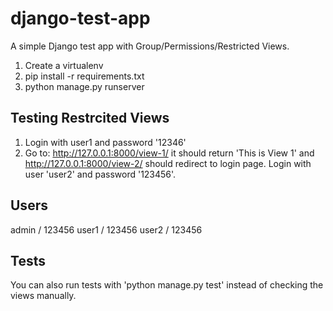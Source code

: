 # django-test-app
A simple Django test app with Group/Permissions/Restricted Views.

1. Create a virtualenv
2. pip install -r requirements.txt
3. python manage.py runserver


## Testing Restrcited Views
1. Login with user1 and password '12346' 
2. Go to: http://127.0.0.1:8000/view-1/ it should return 'This is View 1'
   and http://127.0.0.1:8000/view-2/ should redirect to login page. Login with user 'user2' and password '123456'.



## Users 

admin / 123456
user1 / 123456
user2 / 123456


## Tests

You can also run tests with 'python manage.py test' instead of checking the views manually.

